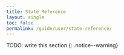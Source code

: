 ```yaml
---
title: State Reference
layout: single
toc: false
permalink: /guide/user/state-reference/
---
```


TODO: write this section
{: .notice--warning}
